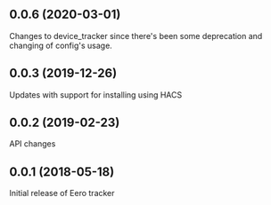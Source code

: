 ## 0.0.6 (2020-03-01)
Changes to device_tracker since there's been some deprecation and changing of config's usage.

## 0.0.3 (2019-12-26)
Updates with support for installing using HACS

## 0.0.2 (2019-02-23)
API changes

## 0.0.1 (2018-05-18)
Initial release of Eero tracker
